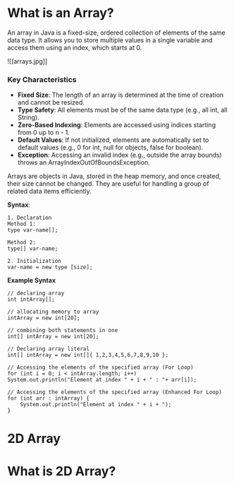 # What is an Array?

An array in Java is a fixed-size, ordered collection of elements of the same data type. It allows you to store multiple values in a single variable and access them using an index, which starts at 0.

![[arrays.jpg]]
### Key Characteristics

- **Fixed Size**: The length of an array is determined at the time of creation and cannot be resized.
- **Type Safety**: All elements must be of the same data type (e.g., all int, all String).
- **Zero-Based Indexing**: Elements are accessed using indices starting from 0 up to n - 1.
- **Default Values**: If not initialized, elements are automatically set to default values (e.g., 0 for int, null for objects, false for boolean).
- **Exception**: Accessing an invalid index (e.g., outside the array bounds) throws an ArrayIndexOutOfBoundsException.

Arrays are objects in Java, stored in the heap memory, and once created, their size cannot be changed. They are useful for handling a group of related data items efficiently.

**Syntax**:
```
1. Declaration
Method 1:  
type var-name[];

Method 2:  
type[] var-name;

2. Initialization
var-name = new type [size];
```


**Example Syntax**
```
// declaring array  
int intArray[];

// allocating memory to array  
intArray = new int[20];

// combining both statements in one  
int[] intArray = new int[20];

// Declaring array literal  
int[] intArray = new int[]{ 1,2,3,4,5,6,7,8,9,10 };

// Accessing the elements of the specified array (For Loop)
for (int i = 0; i < intArray.length; i++)  
System.out.println("Element at index " + i + " : "+ arr[i]);

// Accessing the elements of the specified array (Enhanced For Loop)
for (int arr : intArray) {
	System.out.println("Element at index " + i + ");
}
```

# 2D Array

# What is 2D Array?


